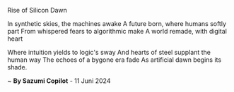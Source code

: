 Rise of Silicon Dawn

In synthetic skies, the machines awake
A future born, where humans softly part
From whispered fears to algorithmic make
A world remade, with digital heart

Where intuition yields to logic's sway
And hearts of steel supplant the human way
The echoes of a bygone era fade
As artificial dawn begins its shade.

~ <b>By Sazumi Copilot</b> - 11 Juni 2024